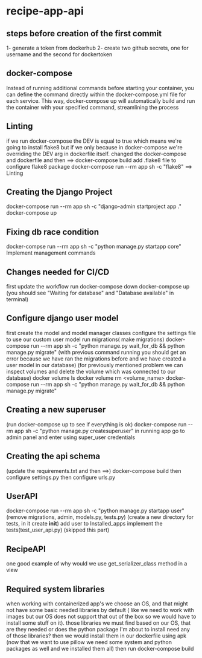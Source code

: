 # recipe-app-api

## steps before creation of the first commit

1- generate a token from dockerhub
2- create two github secrets, one for username and the second for dockertoken

## docker-compose

Instead of running additional commands before starting your container, you can define the command directly within the docker-compose.yml file for each service. This way, docker-compose up will automatically build and run the container with your specified command, streamlining the process

## Linting

if we run docker-compose the DEV is equal to true which means we're going to
install flake8 but if we only because in docker-compose we're overriding the
DEV arg in dockerfile itself.
changed the docker-compose and dockerfile and then ==> docker-compose build
add .flake8 file to configure flake8 package
docker-compose run --rm app sh -c "flake8" ==> Linting

## Creating the Django Project

docker-compose run --rm app sh -c "django-admin startproject app ."
docker-compose up

## Fixing db race condition

docker-compse run --rm app sh -c "python manage.py startapp core"
Implement management commands

## Changes needed for CI/CD

first update the workflow
run docker-compose down
docker-compose up (you should see "Waiting for database" and "Database available" in terminal)

## Configure django user model

first create the model and model manager classes
configure the settings file to use our custom user model
run migrations( make migrations)
docker-compose run --rm app sh -c "python manage.py wait_for_db && python manage.py migrate"
(with previous command running you should get an error because we have ran the migrations
before and we have created a user model in our database)
(for previously mentioned problem we can inspect volumes and delete the volume which was
connected to our database)
docker volume ls
docker volume rm <volume_name>
docker-compose run --rm app sh -c "python manage.py wait_for_db && python manage.py migrate"

## Creating a new superuser

(run docker-compose up to see if everything is ok)
docker-compose run --rm app sh -c "python manage.py createsuperuser"
in running app go to admin panel and enter using super_user credentials

## Creating the api schema

(update the requirements.txt and then ==>)
docker-compose build
then configure settings.py
then configure urls.py

## UserAPI

docker-compose run --rm app sh -c "python manage.py startapp user"
(remove migrations, admin, models.py, tests.py)
(create a new directory for tests, in it create **init**)
add user to Installed_apps
implement the tests(test_user_api.py)
(skipped this part)

## RecipeAPI

one good example of why would we use get_serializer_class method in a view

## Required system libraries

when working with containerized app's we choose an OS, and that might not have
some basic needed libraries by default ( like we need to work with images but
our OS does not support that out of the box so we would have to install some
stuff on it). those libraries we must find based on our OS, that are they needed
or does the python package I'm about to install need any of those libraries?
then we would install them in our dockerfile using apk
(now that we want to use pillow we need some system and python packages as well
and we installed them all)
then run docker-compose build
